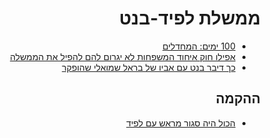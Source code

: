 <div dir="rtl" markdown="1">

# ממשלת לפיד-בנט

* [100 ימים: המחדלים](/assets/img/100days.jpg)
* [אפילו חוק איחוד המשפחות לא יגרום להם להפיל את הממשלה](https://twitter.com/The_first_part/status/1404654461327396864?s=20)
* [כך דיבר בנט עם אביו של בראל שמואלי שהופקר](https://youtu.be/5CYHHIc76vI)


## ההקמה

* [הכול היה סגור מראש עם לפיד](https://youtu.be/1Kn17ISFT6I)
